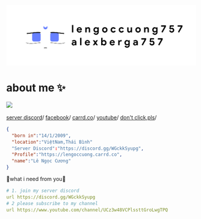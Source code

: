 

![cxx3242](bannerX.png)
# about me ✨ 




[![](https://dcbadge.vercel.app/api/server/WGckkSyupg)](https://discord.gg/WGckkSyupg)

[server discord](https://discord.gg/WGckkSyupg)/
[facebook](https://www.facebook.com/lengoccuong.757/)/
[carrd.co](https://lengoccuong.carrd.co)/
[youtube](https://www.youtube.com/channel/UCz3w48VCPlssttGroLwgTPQ)/
[don't click,pls](https://fquerc.lengoccuongfurry.repl.co)/


```json
{
  "born in":"14/1/2009",
  "location":"ViệtNam,Thái Bình"
  "Server Discord":"https://discord.gg/WGckkSyupg",
  "Profile":"https://lengoccuong.carrd.co",
  "name":"Lê Ngọc Cương"
}
```

🌟what i need from you🌟 


```yml
# 1. join my server discord
url https://discord.gg/WGckkSyupg
# 2 please subscribe to my channel
url https://www.youtube.com/channel/UCz3w48VCPlssttGroLwgTPQ
```
